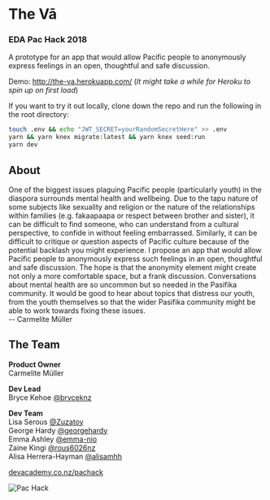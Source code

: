 # The Vā
### EDA Pac Hack 2018

A prototype for an app that would allow Pacific people to anonymously express feelings in an open, thoughtful and safe discussion.

Demo: http://the-va.herokuapp.com/ (_It might take a while for Heroku to spin up on first load_)

If you want to try it out locally, clone down the repo and run the following in the root directory:
```sh
touch .env && echo "JWT_SECRET=yourRandomSecretHere" >> .env
yarn && yarn knex migrate:latest && yarn knex seed:run
yarn dev
```

## About

One of the biggest issues plaguing Pacific people (particularly youth) in the diaspora surrounds mental health and wellbeing. Due to the tapu nature of some subjects like sexuality and religion or the nature of the relationships within families (e.g. fakaapaapa or respect between brother and sister), it can be difficult to find someone, who can understand from a cultural perspective, to confide in without feeling embarrassed. Similarly, it can be difficult to critique or question aspects of Pacific culture because of the potential backlash you might experience. I propose an app that would allow Pacific people to anonymously express such feelings in an open, thoughtful and safe discussion. The hope is that the anonymity element might create not only a more comfortable space, but a frank discussion. Conversations about mental health are so uncommon but so needed in the Pasifika community. It would be good to hear about topics that distress our youth, from the youth themselves so that the wider Pasifika community might be able to work towards fixing these issues.  
-- Carmelite Müller  

## The Team
**Product Owner**  
Carmelite Müller

**Dev Lead**  
Bryce Kehoe [@bryceknz](https://github.com/bryceknz)  

**Dev Team**  
Lisa Serous [@Zuzatoy](https://github.com/Zuzatoy)   
George Hardy [@georgehardy](https://github.com/georgehardy)  
Emma Ashley [@emma-nio](https://github.com/emmanio)  
Zaine Kingi [@rous6026nz](https://github.com/rous6026nz)  
Alisa Herrera-Hayman [@alisamhh](https://github.com/alisamhh)  

[devacademy.co.nz/pachack](https://devacademy.co.nz/pachack/)

![](https://github.com/nikau-2018/the-va/blob/development/client/src/Pac-Hack_Banner.jpg "Pac Hack")

